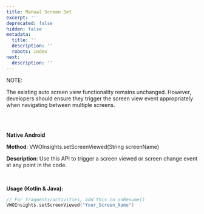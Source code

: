 ```yaml
---
title: Manual Screen Set
excerpt: ''
deprecated: false
hidden: false
metadata:
  title: ''
  description: ''
  robots: index
next:
  description: ''
---
```

NOTE:

The existing auto screen view functionality remains unchanged. However, developers should ensure they trigger the screen view event appropriately when navigating between multiple screens.

<br />

<br />

**Native Android**

**Method**: VWOInsights.setScreenViewed(String screenName)

**Description**: Use this API to trigger a screen viewed or screen change event at any point in the code.

<br />

**Usage (Kotlin & Java):**

```kotlin
// For fragments/activities, add this in onResume()
VWOInsights.setScreenViewed("Your_Screen_Name")
```